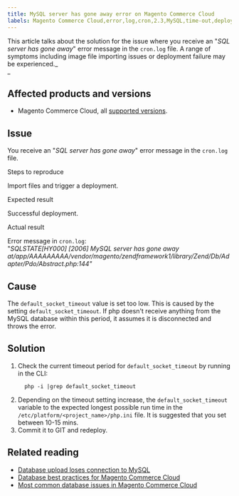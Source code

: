 ```yaml
---
title: MySQL server has gone away​ error on Magento Commerce Cloud
labels: Magento Commerce Cloud,error,log,cron,2.3,MySQL,time-out,deployment fails,2.3.x,2.4,2.4.x
---
```


This article talks about the solution for the issue where you receive an "_SQL server has gone away_" error message in the `` cron.log `` file. A range of symptoms including image file importing issues or deployment failure may be experienced._  
_

## Affected products and versions

* Magento Commerce Cloud, all [supported versions](https://magento.com/sites/default/files/magento-software-lifecycle-policy.pdf).

## Issue

You receive an "_SQL server has gone away_" error message in the `` cron.log `` file.

Steps to reproduce

Import files and trigger a deployment. 

Expected result

 Successful deployment.

Actual result

Error message in `` cron.log ``:  
"_SQLSTATE\[HY000\] \[2006\] MySQL server has gone away at/app/AAAAAAAAA/vendor/magento/zendframework1/library/Zend/Db/Adapter/Pdo/Abstract.php:144"_

## Cause

The `` default_socket_timeout `` value is set too low. This is caused by the setting `` default_socket_timeout ``. If php doesn't receive anything from the MySQL database within this period, it assumes it is disconnected and throws the error. 

## Solution

<ol><li>Check the current timeout period for <code>default_socket_timeout</code> by running in the CLI:<br/>
<pre class="line-numbers"><code class="language-clike">  php -i |grep default_socket_timeout</code></pre>
</li><li>Depending on the timeout setting increase, the <code>default_socket_timeout</code> variable to the expected longest possible run time in the <code>/etc/platform/&lt;project_name>/php.ini</code> file. It is suggested that you set between 10-15 mins. </li><li>Commit it to GIT and redeploy.</li></ol>

## Related reading

* [Database upload loses connection to MySQL](https://support.magento.com/hc/en-us/articles/360037591172)
* [Database best practices for Magento Commerce Cloud](https://support.magento.com/hc/en-us/articles/360041997312)
* [Most common database issues in Magento Commerce Cloud](https://support.magento.com/hc/en-us/articles/360041739651)